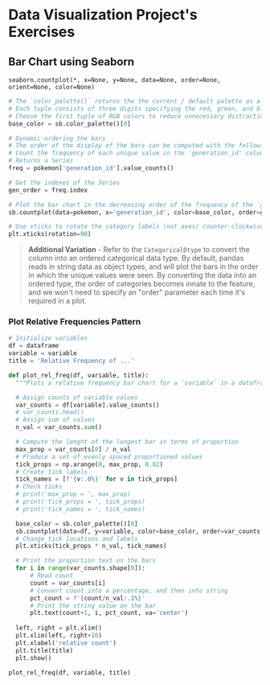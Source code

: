 # Data Visualization Project's Exercises
## Bar Chart using Seaborn
```
seaborn.countplot(*, x=None, y=None, data=None, order=None, orient=None, color=None)
```
```python
# The `color_palette()` returns the the current / default palette as a list of RGB tuples. 
# Each tuple consists of three digits specifying the red, green, and blue channel values to specify a color. 
# Choose the first tuple of RGB colors to reduce unnecessary distractions
base_color = sb.color_palette()[0]

# Dynamic-ordering the bars
# The order of the display of the bars can be computed with the following logic.
# Count the frequency of each unique value in the 'generation_id' column, and sort it in descending order
# Returns a Series
freq = pokemon['generation_id'].value_counts()

# Get the indexes of the Series
gen_order = freq.index

# Plot the bar chart in the decreasing order of the frequency of the `generation_id`
sb.countplot(data=pokemon, x='generation_id', color=base_color, order=gen_order);

# Use xticks to rotate the category labels (not axes) counter-clockwise
plt.xticks(rotation=90)
```
> **Additional Variation** - Refer to the `CategoricalDtype` to convert the column into an ordered categorical data type. By default, pandas reads in string data as object types, and will plot the bars in the order in which the unique values were seen. By converting the data into an ordered type, the order of categories becomes innate to the feature, and we won't need to specify an "order" parameter each time it's required in a plot.

### Plot Relative Frequencies Pattern
```python
# Initialize variables
df = dataframe
variable = variable
title = 'Relative Frequency of ...'

def plot_rel_freq(df, variable, title):
  """Plots a relative frequency bar chart for a `variable` in a dataframe `df`."""

  # Assign counts of variable values
  var_counts = df[variable].value_counts()
  # var_counts.head()
  # Assign sum of values
  n_val = var_counts.sum()

  # Compute the lenght of the longest bar in terms of proportion
  max_prop = var_counts[0] / n_val
  # Produce a set of evenly spaced proportioned values
  tick_props = np.arange(0, max_prop, 0.02)
  # Create tick labels
  tick_names = [f'{v:.0%}' for v in tick_props]
  # Check ticks
  # print('max_prop = ', max_prop)
  # print('tick_props = ', tick_props)
  # print('tick_names = ', tick_names)

  base_color = sb.color_palette()[0]
  sb.countplot(data=df, y=variable, color=base_color, order=var_counts.index)
  # Change tick locations and labels
  plt.xticks(tick_props * n_val, tick_names)

  # Print the proportion text on the bars
  for i in range(var_counts.shape[0]):
      # Read count
      count = var_counts[i]
      # Convert count into a percentage, and then into string
      pct_count = f'{count/n_val:.1%}'
      # Print the string value on the bar
      plt.text(count+1, i, pct_count, va='center')
      
  left, right = plt.xlim()
  plt.xlim(left, right+10)
  plt.xlabel('relative count')
  plt.title(title)
  plt.show()

plot_rel_freq(df, variable, title)
```

